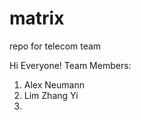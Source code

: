 matrix
======

repo for telecom team

Hi Everyone!
Team Members:
1. Alex Neumann
2. Lim Zhang Yi
3.

